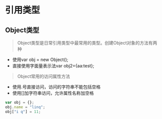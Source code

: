 # 引用类型 

## Object类型

> Object类型是日常引用类型中最常用的类型。创建Object对象的方法有两种
+ 使用var obj = new Object();
+ 直接使用字面量表示法var obj2={aa:test};


> Object常用的访问属性方法
+ 使用.号直接访问，访问的字符串不能包括空格
+ 使用[]加字符串访问，允许属性名称加空格

```javascript
var obj = {};
obj.name = "linq";
obj["i q"] = 11;
```




